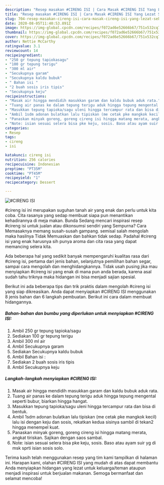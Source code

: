```yaml
---
description: "Resep masakan #CIRENG ISI | Cara Masak #CIRENG ISI Yang Lezat Sekali"
title: "Resep masakan #CIRENG ISI | Cara Masak #CIRENG ISI Yang Lezat Sekali"
slug: 704-resep-masakan-cireng-isi-cara-masak-cireng-isi-yang-lezat-sekali
date: 2020-08-05T11:40:53.891Z
image: https://img-global.cpcdn.com/recipes/f072ad6e52666b67/751x532cq70/cireng-isi-foto-resep-utama.jpg
thumbnail: https://img-global.cpcdn.com/recipes/f072ad6e52666b67/751x532cq70/cireng-isi-foto-resep-utama.jpg
cover: https://img-global.cpcdn.com/recipes/f072ad6e52666b67/751x532cq70/cireng-isi-foto-resep-utama.jpg
author: Nettie McCarthy
ratingvalue: 3.1
reviewcount: 14
recipeingredient:
- "250 gr tepung tapiokasagu"
- "100 gr tepung terigu"
- "300 ml air"
- "Secukupnya garam"
- "Secukupnya kaldu bubuk"
- " Bahan isi "
- "2 buah sosis iris tipis"
- "Secukupnya keju"
recipeinstructions:
- "Masak air hingga mendidih masukkan garam dan kaldu bubuk aduk rata."
- "Tuang air panas ke dalam tepung terigu aduk hingga tepung mengental seperti bubur, biarkan hingga hangat."
- "Masukkan tepung tapioka/sagu uleni hingga tercampur rata dan bisa di bentuk."
- "Ambil 1sdm adonan bulatkan lalu tipiskan (me cetak pke mangkok kecil) lalu isi dengan keju dan sosis, rekatkan kedua sisinya sambil di tekan2 hingga menempel kuat."
- "Panaskan minyak goreng, goreng cireng isi hingga matang merata, angkat tiriskan. Sajikan dengan saos sambal."
- "Note: isian sesuai selera bisa pke keju, sosis. Baso atau ayam suir yg di msk sprti isian sosis solo."
categories:
- Resep
tags:
- cireng
- isi

katakunci: cireng isi 
nutrition: 256 calories
recipecuisine: Indonesian
preptime: "PT35M"
cooktime: "PT45M"
recipeyield: "1"
recipecategory: Dessert

---
```



![#CIRENG ISI](https://img-global.cpcdn.com/recipes/f072ad6e52666b67/751x532cq70/cireng-isi-foto-resep-utama.jpg)


#cireng isi ini merupakan suguhan tanah air yang enak dan perlu untuk kita coba. Cita rasanya yang sedap membuat siapa pun menantikan kehadirannya di meja makan.
Bunda Sedang mencari inspirasi resep #cireng isi untuk jualan atau dikonsumsi sendiri yang Sempurna? Cara Memasaknya memang susah-susah gampang. semisal salah mengolah maka hasilnya Tidak Memuaskan dan bahkan tidak sedap. Padahal #cireng isi yang enak harusnya sih punya aroma dan cita rasa yang dapat memancing selera kita.

Ada beberapa hal yang sedikit banyak mempengaruhi kualitas rasa dari #cireng isi, pertama dari jenis bahan, selanjutnya pemilihan bahan segar, sampai cara mengolah dan menghidangkannya. Tidak usah pusing jika mau menyiapkan #cireng isi yang enak di mana pun anda berada, karena asal sudah tahu triknya maka hidangan ini bisa menjadi sajian spesial.




Berikut ini ada beberapa tips dan trik praktis dalam mengolah #cireng isi yang siap dikreasikan. Anda dapat menyiapkan #CIRENG ISI menggunakan 8 jenis bahan dan 6 langkah pembuatan. Berikut ini cara dalam membuat hidangannya.

<!--inarticleads1-->

##### Bahan-bahan dan bumbu yang diperlukan untuk menyiapkan #CIRENG ISI:

1. Ambil 250 gr tepung tapioka/sagu
1. Sediakan 100 gr tepung terigu
1. Ambil 300 ml air
1. Ambil Secukupnya garam
1. Sediakan Secukupnya kaldu bubuk
1. Ambil  Bahan isi :
1. Sediakan 2 buah sosis iris tipis
1. Ambil Secukupnya keju




<!--inarticleads2-->

##### Langkah-langkah menyiapkan #CIRENG ISI:

1. Masak air hingga mendidih masukkan garam dan kaldu bubuk aduk rata.
1. Tuang air panas ke dalam tepung terigu aduk hingga tepung mengental seperti bubur, biarkan hingga hangat.
1. Masukkan tepung tapioka/sagu uleni hingga tercampur rata dan bisa di bentuk.
1. Ambil 1sdm adonan bulatkan lalu tipiskan (me cetak pke mangkok kecil) lalu isi dengan keju dan sosis, rekatkan kedua sisinya sambil di tekan2 hingga menempel kuat.
1. Panaskan minyak goreng, goreng cireng isi hingga matang merata, angkat tiriskan. Sajikan dengan saos sambal.
1. Note: isian sesuai selera bisa pke keju, sosis. Baso atau ayam suir yg di msk sprti isian sosis solo.




Terima kasih telah menggunakan resep yang tim kami tampilkan di halaman ini. Harapan kami, olahan #CIRENG ISI yang mudah di atas dapat membantu Anda menyiapkan hidangan yang lezat untuk keluarga/teman ataupun menjadi inspirasi untuk berjualan makanan. Semoga bermanfaat dan selamat mencoba!
